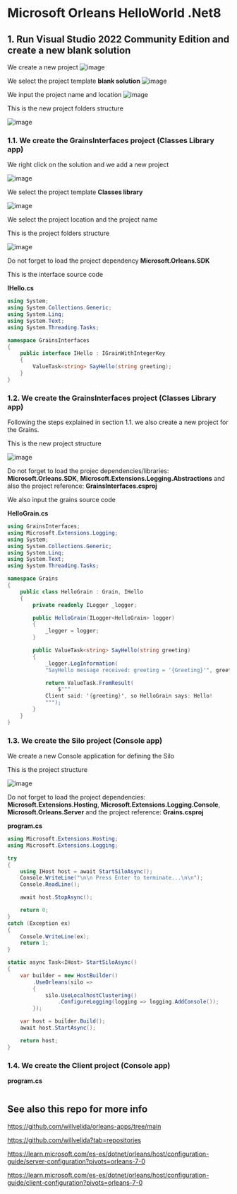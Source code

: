 # Microsoft Orleans HelloWorld .Net8

## 1. Run Visual Studio 2022 Community Edition and create a new blank solution 

We create a new project
![image](https://github.com/luiscoco/Microsoft_Orleans_HelloWorld_dotNet8/assets/32194879/ee71b567-06d1-49db-8fea-8ee61c026c87)

We select the project template **blank solution**
![image](https://github.com/luiscoco/Microsoft_Orleans_HelloWorld_dotNet8/assets/32194879/b73f17b2-e2f0-4df0-9a1f-b59f3fa525fb)

We input the project name and location 
![image](https://github.com/luiscoco/Microsoft_Orleans_HelloWorld_dotNet8/assets/32194879/db8426a7-2bca-4086-9e01-496c84b80514)

This is the new project folders structure

![image](https://github.com/luiscoco/Microsoft_Orleans_HelloWorld_dotNet8/assets/32194879/8c5c21f4-0ddf-4508-a484-b133292e6a9d)

### 1.1. We create the GrainsInterfaces project (Classes Library app)

We right click on the solution and we add a new project 

![image](https://github.com/luiscoco/Microsoft_Orleans_HelloWorld_dotNet8/assets/32194879/13dc6688-86c4-4af0-96e0-e06995b0b1cb)

We select the project template **Classes library**

![image](https://github.com/luiscoco/Microsoft_Orleans_HelloWorld_dotNet8/assets/32194879/ceea3ead-9547-468a-919b-5ff5cfe1a0c6)

We select the project location and the project name

This is the project folders structure

![image](https://github.com/luiscoco/Microsoft_Orleans_HelloWorld_dotNet8/assets/32194879/6846b957-17e2-4f68-bbe3-86a92a3d60b4)

Do not forget to load the project dependency **Microsoft.Orleans.SDK**

This is the interface source code

**IHello.cs**

```csharp
using System;
using System.Collections.Generic;
using System.Linq;
using System.Text;
using System.Threading.Tasks;

namespace GrainsInterfaces
{
    public interface IHello : IGrainWithIntegerKey
    {
        ValueTask<string> SayHello(string greeting);
    }
}

```

### 1.2. We create the GrainsInterfaces project (Classes Library app)

Following the steps explained in section 1.1. we also create a new project for the Grains.

This is the new project structure

![image](https://github.com/luiscoco/Microsoft_Orleans_HelloWorld_dotNet8/assets/32194879/d6788c7a-6437-4e10-9f61-caea58be0cec)

Do not forget to load the projec dependencies/libraries: **Microsoft.Orleans.SDK**, **Microsoft.Extensions.Logging.Abstractions** and also the project reference: **GrainsInterfaces.csproj**

We also input the grains source code

**HelloGrain.cs**

```csharp
using GrainsInterfaces;
using Microsoft.Extensions.Logging;
using System;
using System.Collections.Generic;
using System.Linq;
using System.Text;
using System.Threading.Tasks;

namespace Grains
{
    public class HelloGrain : Grain, IHello
    {
        private readonly ILogger _logger;

        public HelloGrain(ILogger<HelloGrain> logger)
        {
            _logger = logger;
        }

        public ValueTask<string> SayHello(string greeting)
        {
            _logger.LogInformation(
            "SayHello message received: greeting = '{Greeting}'", greeting);

            return ValueTask.FromResult(
                $"""
            Client said: '{greeting}', so HelloGrain says: Hello!
            """);
        }
    }
}
```

### 1.3. We create the Silo project (Console app)

We create a new Console application for defining the Silo

This is the project structure

![image](https://github.com/luiscoco/Microsoft_Orleans_HelloWorld_dotNet8/assets/32194879/a4fef97a-617d-41cc-b815-da6ec6f8ffca)

Do not forget to load the project dependencies: **Microsoft.Extensions.Hosting**, **Microsoft.Extensions.Logging.Console**, **Microsoft.Orleans.Server** and the project reference: **Grains.csproj**

**program.cs**

```csharp
using Microsoft.Extensions.Hosting;
using Microsoft.Extensions.Logging;

try
{
    using IHost host = await StartSiloAsync();
    Console.WriteLine("\n\n Press Enter to terminate...\n\n");
    Console.ReadLine();

    await host.StopAsync();

    return 0;
}
catch (Exception ex)
{
    Console.WriteLine(ex);
    return 1;
}

static async Task<IHost> StartSiloAsync()
{
    var builder = new HostBuilder()
        .UseOrleans(silo =>
        {
            silo.UseLocalhostClustering()
                .ConfigureLogging(logging => logging.AddConsole());
        });

    var host = builder.Build();
    await host.StartAsync();

    return host;
}
```

### 1.4. We create the Client project (Console app)



**program.cs**

```csharp

```

## See also this repo for more info

https://github.com/willvelida/orleans-apps/tree/main

https://github.com/willvelida?tab=repositories

https://learn.microsoft.com/es-es/dotnet/orleans/host/configuration-guide/server-configuration?pivots=orleans-7-0

https://learn.microsoft.com/es-es/dotnet/orleans/host/configuration-guide/client-configuration?pivots=orleans-7-0

